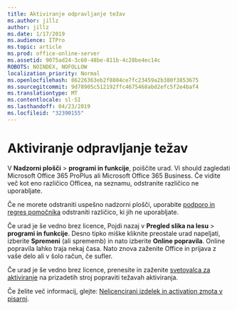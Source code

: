 ```yaml
---
title: Aktiviranje odpravljanje težav
ms.author: jillz
author: jillz
ms.date: 1/17/2019
ms.audience: ITPro
ms.topic: article
ms.prod: office-online-server
ms.assetid: 9075ad24-3c60-48be-811b-4c28be4ec14c
ROBOTS: NOINDEX, NOFOLLOW
localization_priority: Normal
ms.openlocfilehash: 86226363eb2f8804ce7fc23459a2b380f3853675
ms.sourcegitcommit: 9d78905c512192ffc4675468abd2efc5f2e4baf4
ms.translationtype: MT
ms.contentlocale: sl-SI
ms.lasthandoff: 04/23/2019
ms.locfileid: "32390155"
---
```

# <a name="activation-troubleshooting"></a>Aktiviranje odpravljanje težav

V **Nadzorni plošči** \> **programi in funkcije**, poiščite urad. Vi should zagledati Microsoft Office 365 ProPlus ali Microsoft Office 365 Business. Če vidite več kot eno različico Officea, na seznamu, odstranite različico ne uporabljate. 
  
Če ne morete odstraniti uspešno nadzorni plošči, uporabite [podporo in regres pomočnika](https://aka.ms/SARA-OfficeUninstall-Alchemy) odstraniti različico, ki jih ne uporabljate. 
  
Če urad je še vedno brez licence, Pojdi nazaj v **Pregled slika na lesu** \> **programi in funkcije**. Desno tipko miške kliknite preostale urad napeljati, izberite **Spremeni** (ali sprememb) in nato izberite **Online popravila**. Online popravila lahko traja nekaj časa. Nato znova zaženite Office in prijava z vaše delo ali v šolo račun, če sufler.
  
Če urad je še vedno brez licence, prenesite in zaženite [svetovalca za aktiviranje](https://aka.ms/SARA-OfficeActivation-Alchemy) na prizadetih stroj popraviti težavah aktiviranja. 
  
Če želite več informacij, glejte: [Nelicencirani izdelek in activation zmota v pisarni](https://support.office.com/article/0d23d3c0-c19c-4b2f-9845-5344fedc4380).
